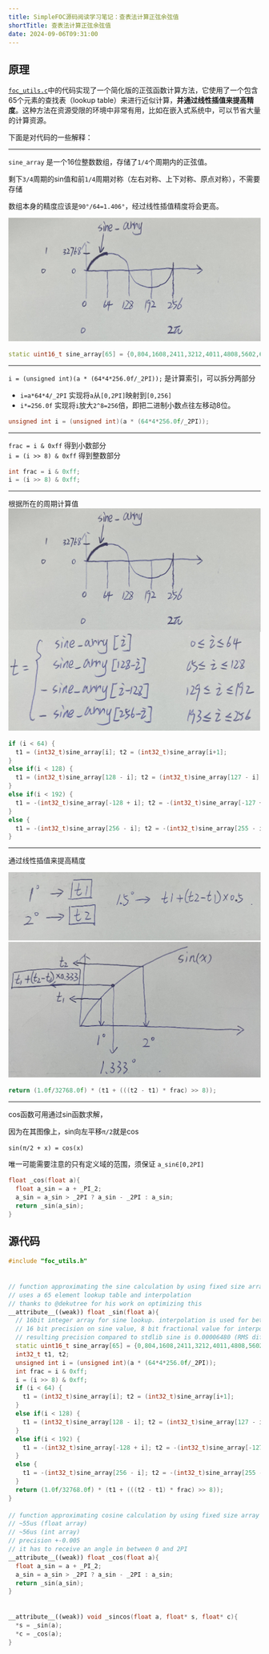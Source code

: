 ```yaml
---
title: SimpleFOC源码阅读学习笔记：查表法计算正弦余弦值
shortTitle: 查表法计算正弦余弦值
date: 2024-09-06T09:31:00
---
```


## 原理


[`foc_utils.c`](#源代码)中的代码实现了一个简化版的正弦函数计算方法，它使用了一个包含65个元素的查找表（lookup table）来进行近似计算，**并通过线性插值来提高精度**。这种方法在资源受限的环境中非常有用，比如在嵌入式系统中，可以节省大量的计算资源。

下面是对代码的一些解释：

---

`sine_array` 是一个16位整数数组，存储了`1/4`个周期内的正弦值。  

剩下`3/4`周期的sin值和前`1/4`周期对称（左右对称、上下对称、原点对称），不需要存储

数组本身的精度应该是`90°/64=1.406°`，经过线性插值精度将会更高。

![alt text](assets/images/image.jpg)
```cpp
static uint16_t sine_array[65] = {0,804,1608,2411,3212,4011,4808,5602,6393,7180,7962,8740,9512,10279,11039,11793,12540,13279,14010,14733,15447,16151,16846,17531,18205,18868,19520,20160,20788,21403,22006,22595,23170,23732,24279,24812,25330,25833,26320,26791,27246,27684,28106,28511,28899,29269,29622,29957,30274,30572,30853,31114,31357,31581,31786,31972,32138,32286,32413,32522,32610,32679,32729,32758,32768};
```

---
`i = (unsigned int)(a * (64*4*256.0f/_2PI));` 是计算索引，可以拆分两部分
- `i=a*64*4/_2PI` 实现将`a`从`[0,2PI]`映射到`[0,256]`
- `i*=256.0f` 实现将`i`放大`2^8=256`倍，即把二进制小数点往左移动8位。
```cpp
unsigned int i = (unsigned int)(a * (64*4*256.0f/_2PI));
```
---
`frac = i & 0xff` 得到小数部分  
`i = (i >> 8) & 0xff` 得到整数部分
```cpp
int frac = i & 0xff;
i = (i >> 8) & 0xff;
```

---

根据所在的周期计算值
![alt text](assets/images/image-1.jpg)
```cpp
if (i < 64) {
  t1 = (int32_t)sine_array[i]; t2 = (int32_t)sine_array[i+1];
}
else if(i < 128) {
  t1 = (int32_t)sine_array[128 - i]; t2 = (int32_t)sine_array[127 - i];
}
else if(i < 192) {
  t1 = -(int32_t)sine_array[-128 + i]; t2 = -(int32_t)sine_array[-127 + i];
}
else {
  t1 = -(int32_t)sine_array[256 - i]; t2 = -(int32_t)sine_array[255 - i];
}
```

---

通过线性插值来提高精度

![alt text](assets/images/image-2.jpg)
![alt text](assets/images/image-5.jpg)

```cpp
return (1.0f/32768.0f) * (t1 + (((t2 - t1) * frac) >> 8));
```


---


cos函数可用通过sin函数求解，

因为在其图像上，sin向左平移`π/2`就是cos

`sin(π/2 + x) = cos(x)`

唯一可能需要注意的只有定义域的范围，须保证 `a_sin∈[0,2PI]`

```cpp
float _cos(float a){
  float a_sin = a + _PI_2;
  a_sin = a_sin > _2PI ? a_sin - _2PI : a_sin;
  return _sin(a_sin);
}
```


## 源代码

```cpp
#include "foc_utils.h"


// function approximating the sine calculation by using fixed size array
// uses a 65 element lookup table and interpolation
// thanks to @dekutree for his work on optimizing this
__attribute__((weak)) float _sin(float a){
  // 16bit integer array for sine lookup. interpolation is used for better precision
  // 16 bit precision on sine value, 8 bit fractional value for interpolation, 6bit LUT size
  // resulting precision compared to stdlib sine is 0.00006480 (RMS difference in range -PI,PI for 3217 steps)
  static uint16_t sine_array[65] = {0,804,1608,2411,3212,4011,4808,5602,6393,7180,7962,8740,9512,10279,11039,11793,12540,13279,14010,14733,15447,16151,16846,17531,18205,18868,19520,20160,20788,21403,22006,22595,23170,23732,24279,24812,25330,25833,26320,26791,27246,27684,28106,28511,28899,29269,29622,29957,30274,30572,30853,31114,31357,31581,31786,31972,32138,32286,32413,32522,32610,32679,32729,32758,32768};
  int32_t t1, t2;
  unsigned int i = (unsigned int)(a * (64*4*256.0f/_2PI));
  int frac = i & 0xff;
  i = (i >> 8) & 0xff;
  if (i < 64) {
    t1 = (int32_t)sine_array[i]; t2 = (int32_t)sine_array[i+1];
  }
  else if(i < 128) {
    t1 = (int32_t)sine_array[128 - i]; t2 = (int32_t)sine_array[127 - i];
  }
  else if(i < 192) {
    t1 = -(int32_t)sine_array[-128 + i]; t2 = -(int32_t)sine_array[-127 + i];
  }
  else {
    t1 = -(int32_t)sine_array[256 - i]; t2 = -(int32_t)sine_array[255 - i];
  }
  return (1.0f/32768.0f) * (t1 + (((t2 - t1) * frac) >> 8));
}

// function approximating cosine calculation by using fixed size array
// ~55us (float array)
// ~56us (int array)
// precision +-0.005
// it has to receive an angle in between 0 and 2PI
__attribute__((weak)) float _cos(float a){
  float a_sin = a + _PI_2;
  a_sin = a_sin > _2PI ? a_sin - _2PI : a_sin;
  return _sin(a_sin);
}


__attribute__((weak)) void _sincos(float a, float* s, float* c){
  *s = _sin(a);
  *c = _cos(a);
}
```
